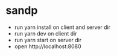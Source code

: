 # sandp

- run yarn install on client and server dir
- run yarn dev on client dir
- run yarn start on server dir
- open http://localhost:8080
